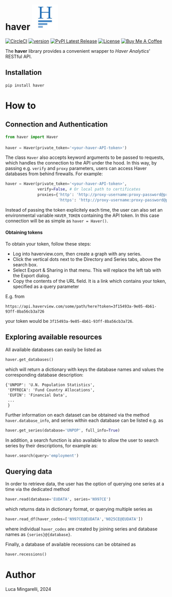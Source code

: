 # haver <img src="https://raw.githubusercontent.com/LucaMingarelli/haver/master/haver/res/haver.jpg"  width="80">

[![CircleCI](https://dl.circleci.com/status-badge/img/gh/LucaMingarelli/haver/tree/master.svg?style=svg)](https://dl.circleci.com/status-badge/redirect/gh/LucaMingarelli/haver/tree/master)
[![version](https://img.shields.io/badge/version-0.1.1-success.svg)](#)
[![PyPI Latest Release](https://img.shields.io/pypi/v/haver.svg)](https://pypi.org/project/haver/)
[![License](https://img.shields.io/pypi/l/bindata.svg)](https://github.com/LucaMingarelli/haver/blob/master/LICENSE.txt)
<a href="https://www.buymeacoffee.com/lucamingarelli" target="_blank"><img src="https://cdn.buymeacoffee.com/buttons/v2/arial-yellow.png" alt="Buy Me A Coffee" style="height: 30px !important;width: 109px !important;" ></a>

[//]: # ([![Downloads]&#40;https://static.pepy.tech/personalized-badge/bindata?period=total&units=international_system&left_color=grey&right_color=blue&left_text=Downloads&#41;]&#40;https://pepy.tech/project/bindata&#41;)

The **haver** library provides a convenient wrapper to *Haver Analytics*' RESTful API. 

## Installation

`pip install haver`

# How to

## Connection and Authentication
```python
from haver import Haver

haver = Haver(private_token='<your-haver-API-token>')
```

The class `Haver` also accepts keyword arguments to be passed to requests, 
which handles the connection to the API under the hood. In this way, 
by passing e.g. `verify` and `proxy` parameters, users can access Haver databases from behind firewalls.
For example:
```python
haver = Haver(private_token='<your-haver-API-token>',
              verify=False, # Or local path to certificates 
              proxies={'http': 'http://proxy-username:proxy-password@proxy-server.com:8080',
                       'https': 'http://proxy-username:proxy-password@proxy-server.com:8080'})
```

Instead of passing the token explicitely each time, 
the user can also set an environmental variable `HAVER_TOKEN` containing the API token. 
In this case connection will be as simple as 
`haver = Haver()`.

#### Obtaining tokens
To obtain your token, follow these steps:

* Log into haverview.com, then create a graph with any series.
* Click the vertical dots next to the Directory and Series tabs, above the search box.
* Select Export & Sharing in that menu. This will replace the left tab with the Export dialog.
* Copy the contents of the URL field. It is a link which contains your token, specified as a query parameter

E.g. from 
```
https://api.haverview.com/some/path/here?token=3f15493a-9e05-4b61-93ff-8ba56cb3a726
```
your token would be `3f15493a-9e05-4b61-93ff-8ba56cb3a726`.


## Exploring available resources

All available databases can easily be listed as

```python
haver.get_databases()
```

which will return a dictionary with keys the database names and values the corresponding database description:
```text
{'UNPOP': 'U.N. Population Statistics',
 'EPFRECA': 'Fund Country Allocations',
 'EUFIN': 'Financial Data',
 ...
 }
```

Further information on each dataset can be obtained via the method `haver.database_info`, 
and series within each database can be listed e.g. as

```python
haver.get_series(database='UNPOP', full_info=True)
```

In addition, a search function is also available to allow the user to search series by their descriptions, 
for example as:

```python
haver.search(query='employment')
```

## Querying data

In order to retrieve data, the user has the option of querying 
one series at a time via the dedicated method

```python
haver.read(database='EUDATA', series='N997CE')
```

which returns data in dictionary format, or querying multiple series
as
```python
haver.read_df(haver_codes=['N997CE@EUDATA','N025CE@EUDATA'])
```
where individual `haver_codes` are created by joining series and database names as `{series}@{database}`.

Finally, a database of available recessions can be obtained as

```python
haver.recessions()
```



# Author
Luca Mingarelli, 2024
